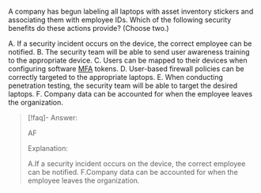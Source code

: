 
A company has begun labeling all laptops with asset inventory stickers and associating them with employee IDs. Which of the following security benefits do these actions provide? (Choose two.) 

A. If a security incident occurs on the device, the correct employee can be notified.
B. The security team will be able to send user awareness training to the appropriate device.
C. Users can be mapped to their devices when configuring software [MFA](../../../Glossary/MFA.md) tokens. 
D. User-based firewall policies can be correctly targeted to the appropriate laptops. 
E. When conducting penetration testing, the security team will be able to target the desired laptops. 
F. Company data can be accounted for when the employee leaves the organization.

> [!faq]- Answer: 
> 
> AF
> 
> Explanation:
> 
> A.If a security incident occurs on the device, the correct employee can be notified. F.Company data can be accounted for when the employee leaves the organization.

